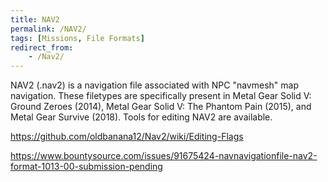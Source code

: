 ```yaml
---
title: NAV2
permalink: /NAV2/
tags: [Missions, File Formats]
redirect_from:
    - /Nav2/
---
```


NAV2 (.nav2) is a navigation file associated with NPC "navmesh" map
navigation. These filetypes are specifically present in Metal Gear Solid
V: Ground Zeroes (2014), Metal Gear Solid V: The Phantom Pain (2015),
and Metal Gear Survive (2018). Tools for editing NAV2 are available.

<https://github.com/oldbanana12/Nav2/wiki/Editing-Flags>

<https://www.bountysource.com/issues/91675424-navnavigationfile-nav2-format-1013-00-submission-pending>

